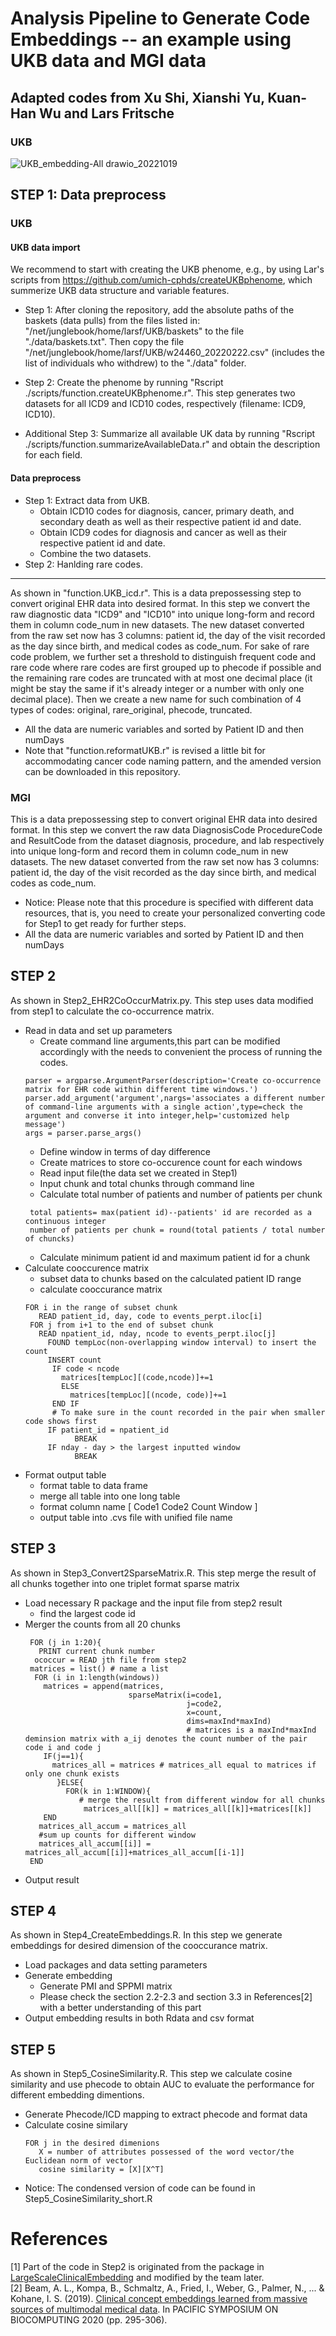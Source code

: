 # Analysis Pipeline to Generate Code Embeddings -- an example using UKB data and MGI data

## Adapted codes from Xu Shi, Xianshi Yu, Kuan-Han Wu and Lars Fritsche ##

### UKB ###


![UKB_embedding-All drawio_20221019](https://user-images.githubusercontent.com/87385128/196650384-a912b615-e868-4d27-9258-fc03fd80a9a0.png)


## STEP 1: Data preprocess ##

### UKB ###

#### UKB data import ####

We recommend to start with creating the UKB phenome, e.g., by using Lar's scripts from https://github.com/umich-cphds/createUKBphenome, which summerize UKB data structure and variable features.

  * Step 1: After cloning the repository, add the absolute paths of the baskets (data pulls) from the files listed in: "/net/junglebook/home/larsf/UKB/baskets" to the file "./data/baskets.txt". Then copy the file "/net/junglebook/home/larsf/UKB/w24460_20220222.csv" (includes the list of individuals who withdrew) to the "./data" folder.
    
  * Step 2: Create the phenome by running "Rscript ./scripts/function.createUKBphenome.r". This step generates two datasets for all ICD9 and ICD10 codes, respectively (filename: ICD9, ICD10). 
    
  * Additional Step 3: Summarize all available UK data by running "Rscript ./scripts/function.summarizeAvailableData.r" and obtain the description for each field.

#### Data preprocess ####

  * Step 1: Extract data from UKB.
    * Obtain ICD10 codes for diagnosis, cancer, primary death, and secondary death as well as their respective patient id and date. 
    * Obtain ICD9 codes for diagnosis and cancer as well as their respective patient id and date. 
    * Combine the two datasets.
  * Step 2: Hanlding rare codes.
----------------------------------------------------------------
As shown in "function.UKB_icd.r". This is a data prepossessing step to convert original EHR data into desired format. In this step we convert the raw diagnostic data "ICD9" and "ICD10" into unique long-form and record them in column code_num in new datasets. The new dataset converted from the raw set now has 3 columns: patient id, the day of the visit recorded as the day since birth, and medical codes as code_num. For sake of rare code problem, we further set a threshold to distinguish frequent code and rare code where rare codes are first grouped up to phecode if possible and the remaining rare codes are truncated with at most one decimal place (it might be stay the same if it's already integer or a number with only one decimal place). Then we create a new name for such combination of 4 types of codes: original, rare_original, phecode, truncated.
 
- All the data are numeric variables and sorted by Patient ID and then numDays
- Note that "function.reformatUKB.r" is revised a little bit for accommodating cancer code naming pattern, and the amended version can be downloaded in this repository.

### MGI ###

This is a data prepossessing step to convert original EHR data into desired format. In this step we convert the raw data DiagnosisCode ProcedureCode and ResultCode from the dataset diagnosis, procedure, and lab respectively into unique long-form and record them in column code_num in new datasets. The new dataset converted from the raw set now has 3 columns: patient id, the day of the visit recorded as the day since birth, and medical codes as code_num.
- Notice: Please note that this procedure is specified with different data resources, that is, you need to create your personalized converting code for Step1 to get ready for further steps. 
- All the data are numeric variables and sorted by Patient ID and then numDays



## STEP 2 ##
As shown in Step2_EHR2CoOccurMatrix.py. This step uses data modified from step1 to calculate the co-occurrence matrix.
- Read in data and set up parameters
  * Create command line arguments,this part can be modified accordingly with the needs to convenient the process of running the codes.
   ```
   parser = argparse.ArgumentParser(description='Create co-occurrence matrix for EHR code within different time windows.')
   parser.add_argument('argument',nargs='associates a different number of command-line arguments with a single action',type=check the argument and converse it into integer,help='customized help message')
   args = parser.parse_args()
   ```
  * Define window in terms of day difference
  * Create matrices to store co-occurence count for each windows
  * Read input file(the data set we created in Step1)
  * Input chunk and total chunks through command line
  * Calculate total number of patients and number of patients per chunk 
   ```
    total patients= max(patient id)--patients' id are recorded as a continuous integer
    number of patients per chunk = round(total patients / total number of chuncks)
   ```
  * Calculate minimum patient id and maximum patient id for a chunk 
- Calculate cooccurence matrix
  * subset data to chunks based on the calculated patient ID range
  * calculate cooccurance matrix
   ```
   FOR i in the range of subset chunk
      READ patient_id, day, code to events_perpt.iloc[i]
    FOR j from i+1 to the end of subset chunk
      READ npatient_id, nday, ncode to events_perpt.iloc[j]
        FOUND tempLoc(non-overlapping window interval) to insert the count
        INSERT count
         IF code < ncode 
           matrices[tempLoc][(code,ncode)]+=1
           ELSE
             matrices[tempLoc][(ncode, code)]+=1
         END IF 
         # To make sure in the count recorded in the pair when smaller code shows first
        IF patient_id = npatient_id 
              BREAK
        IF nday - day > the largest inputted window 
              BREAK
    ``` 
 - Format output table
   * format table to data frame
   * merge all table into one long table
   * format column name [ Code1 Code2 Count Window ]
   * output table into .cvs file with unified file name
  

## STEP 3 ##
As shown in Step3_Convert2SparseMatrix.R. This step merge the result of all chunks together into one triplet format sparse matrix 
- Load necessary R package and the input file from step2 result
  * find the largest code id
- Merger the counts from all 20 chunks
  ```
   FOR (j in 1:20){
     PRINT current chunk number
    ococcur = READ jth file from step2
   matrices = list() # name a list
    FOR (i in 1:length(windows))
      matrices = append(matrices, 
                         sparseMatrix(i=code1, 
                                      j=code2,
                                      x=count,
                                      dims=maxInd*maxInd) 
                                      # matrices is a maxInd*maxInd deminsion matrix with a_ij denotes the count number of the pair code i and code j
      IF(j==1){
        matrices_all = matrices # matrices_all equal to matrices if only one chunk exists
         }ELSE{
           FOR(k in 1:WINDOW){
              # merge the result from different window for all chunks
               matrices_all[[k]] = matrices_all[[k]]+matrices[[k]]
      END
     matrices_all_accum = matrices_all
     #sum up counts for different window
     matrices_all_accum[[i]] = matrices_all_accum[[i]]+matrices_all_accum[[i-1]]
   END
   ```
- Output result


## STEP 4 ##
As shown in Step4_CreateEmbeddings.R. In this step we generate embeddings for desired dimension of the cooccurance matrix.
- Load packages and data setting parameters
- Generate embedding
  * Generate PMI and SPPMI matrix 
  * Please check the section 2.2-2.3 and section 3.3 in References[2] with a better understanding of this part
- Output embedding results in both Rdata and csv format


## STEP 5 ##
As shown in Step5_CosineSimilarity.R. This step we calculate cosine similarity and use phecode to obtain AUC to evaluate the performance for different embedding dimentions. 
- Generate Phecode/ICD mapping to extract phecode and format data
- Calculate cosine similary 
  ```
  FOR j in the desired dimenions
     X = number of attributes possessed of the word vector/the Euclidean norm of vector
     cosine similarity = [X][X^T]
  ```
- Notice: The condensed version of code can be found in Step5_CosineSimilarity_short.R

# References #
[1] Part of the code in Step2 is originated from the package in [LargeScaleClinicalEmbedding](https://github.com/rusheniii/LargeScaleClinicalEmbedding) and modified by the team later.  
[2] Beam, A. L., Kompa, B., Schmaltz, A., Fried, I., Weber, G., Palmer, N., ... & Kohane, I. S. (2019). [Clinical concept embeddings learned from massive sources of multimodal medical data](https://www.worldscientific.com/doi/epdf/10.1142/9789811215636_0027). In PACIFIC SYMPOSIUM ON BIOCOMPUTING 2020 (pp. 295-306).  
